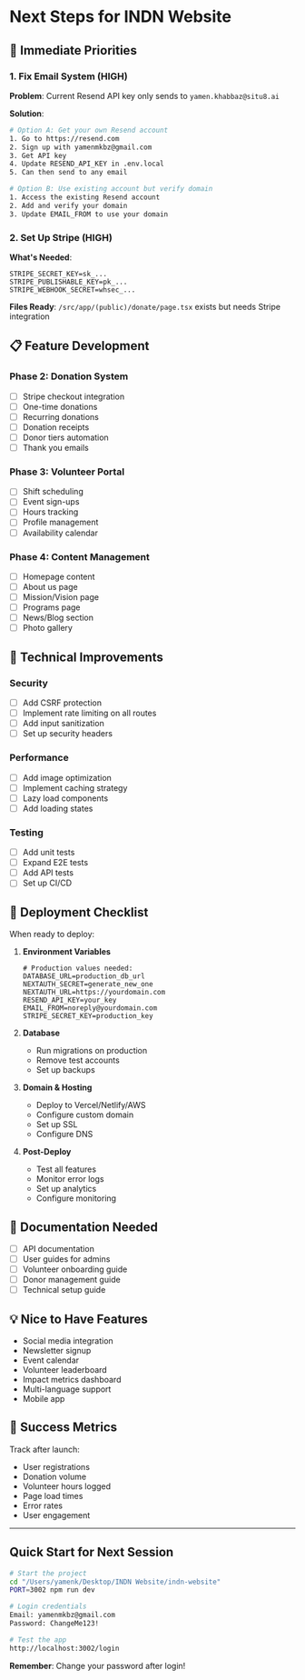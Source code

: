 # Next Steps for INDN Website

## 🚨 Immediate Priorities

### 1. Fix Email System (HIGH)
**Problem**: Current Resend API key only sends to `yamen.khabbaz@situ8.ai`

**Solution**:
```bash
# Option A: Get your own Resend account
1. Go to https://resend.com
2. Sign up with yamenmkbz@gmail.com
3. Get API key
4. Update RESEND_API_KEY in .env.local
5. Can then send to any email

# Option B: Use existing account but verify domain
1. Access the existing Resend account
2. Add and verify your domain
3. Update EMAIL_FROM to use your domain
```

### 2. Set Up Stripe (HIGH)
**What's Needed**:
```env
STRIPE_SECRET_KEY=sk_...
STRIPE_PUBLISHABLE_KEY=pk_...
STRIPE_WEBHOOK_SECRET=whsec_...
```

**Files Ready**: `/src/app/(public)/donate/page.tsx` exists but needs Stripe integration

## 📋 Feature Development

### Phase 2: Donation System
- [ ] Stripe checkout integration
- [ ] One-time donations
- [ ] Recurring donations
- [ ] Donation receipts
- [ ] Donor tiers automation
- [ ] Thank you emails

### Phase 3: Volunteer Portal
- [ ] Shift scheduling
- [ ] Event sign-ups
- [ ] Hours tracking
- [ ] Profile management
- [ ] Availability calendar

### Phase 4: Content Management
- [ ] Homepage content
- [ ] About us page
- [ ] Mission/Vision page
- [ ] Programs page
- [ ] News/Blog section
- [ ] Photo gallery

## 🔧 Technical Improvements

### Security
- [ ] Add CSRF protection
- [ ] Implement rate limiting on all routes
- [ ] Add input sanitization
- [ ] Set up security headers

### Performance
- [ ] Add image optimization
- [ ] Implement caching strategy
- [ ] Lazy load components
- [ ] Add loading states

### Testing
- [ ] Add unit tests
- [ ] Expand E2E tests
- [ ] Add API tests
- [ ] Set up CI/CD

## 🚀 Deployment Checklist

When ready to deploy:

1. **Environment Variables**
   ```env
   # Production values needed:
   DATABASE_URL=production_db_url
   NEXTAUTH_SECRET=generate_new_one
   NEXTAUTH_URL=https://yourdomain.com
   RESEND_API_KEY=your_key
   EMAIL_FROM=noreply@yourdomain.com
   STRIPE_SECRET_KEY=production_key
   ```

2. **Database**
   - Run migrations on production
   - Remove test accounts
   - Set up backups

3. **Domain & Hosting**
   - Deploy to Vercel/Netlify/AWS
   - Configure custom domain
   - Set up SSL
   - Configure DNS

4. **Post-Deploy**
   - Test all features
   - Monitor error logs
   - Set up analytics
   - Configure monitoring

## 📝 Documentation Needed

- [ ] API documentation
- [ ] User guides for admins
- [ ] Volunteer onboarding guide
- [ ] Donor management guide
- [ ] Technical setup guide

## 💡 Nice to Have Features

- Social media integration
- Newsletter signup
- Event calendar
- Volunteer leaderboard
- Impact metrics dashboard
- Multi-language support
- Mobile app

## 🎯 Success Metrics

Track after launch:
- User registrations
- Donation volume
- Volunteer hours logged
- Page load times
- Error rates
- User engagement

---

## Quick Start for Next Session

```bash
# Start the project
cd "/Users/yamenk/Desktop/INDN Website/indn-website"
PORT=3002 npm run dev

# Login credentials
Email: yamenmkbz@gmail.com
Password: ChangeMe123!

# Test the app
http://localhost:3002/login
```

**Remember**: Change your password after login!